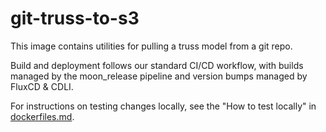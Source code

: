 # git-truss-to-s3

This image contains utilities for pulling a truss model from a git repo.

Build and deployment follows our standard CI/CD workflow, with builds managed by the moon_release pipeline and version bumps managed by FluxCD & CDLI.

For instructions on testing changes locally, see the "How to test locally" in [dockerfiles.md](../../docs/how-to/dockerfiles.md).
